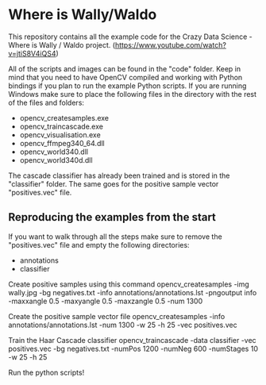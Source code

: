 # Where is Wally/Waldo
This repository contains all the example code for the Crazy Data Science - Where is Wally / Waldo project.
(https://www.youtube.com/watch?v=jtiS8V4iQS4)

All of the scripts and images can be found in the "code" folder.
Keep in mind that you need to have OpenCV compiled and working with Python bindings if you plan to run the example Python scripts.
If you are running Windows make sure to place the following files in the directory with the rest of the files and folders:

- opencv_createsamples.exe
- opencv_traincascade.exe
- opencv_visualisation.exe
- opencv_ffmpeg340_64.dll
- opencv_world340.dll
- opencv_world340d.dll

The cascade classifier has already been trained and is stored in the "classifier" folder.
The same goes for the positive sample vector "positives.vec" file.

## Reproducing the examples from the start

If you want to walk through all the steps make sure to remove the "positives.vec" file and empty the following directories:

- annotations
- classifier

Create positive samples using this command
opencv_createsamples -img wally.jpg -bg negatives.txt -info annotations/annotations.lst -pngoutput info -maxxangle 0.5 -maxyangle 0.5 -maxzangle 0.5 -num 1300

Create the positive sample vector file
opencv_createsamples -info annotations/annotations.lst -num 1300 -w 25 -h 25 -vec positives.vec

Train the Haar Cascade classifier
opencv_traincascade -data classifier -vec positives.vec -bg negatives.txt -numPos 1200 -numNeg 600 -numStages 10 -w 25 -h 25

Run the python scripts!




